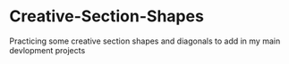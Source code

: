 # Creative-Section-Shapes
Practicing some creative section shapes and diagonals to add in my main devlopment projects

